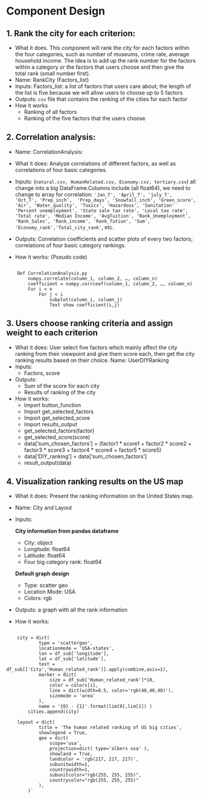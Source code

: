 # Component Design

## 1. Rank the city for each criterion:

- What it does. This component will rank the city for each factors within the four categories, such as number of museums, crime rate, average household income.  The idea is to add up the rank number for the factors within a category or the factors that users choose and then give the total rank (small number first).
- Name: RankCity (Factors_list)
- Inputs: Factors_list: a list of factors that users care about; the length of the list is five because we will allow users to choose up to 5 factors
- Outputs: `csv` file that contains the ranking of the cities for each factor
- How it works
    + Ranking of all factors
    + Ranking of the five factors that the users choose

## 2. Correlation analysis:
- Name: CorrelationAnalysis:
- What it does: Analyze correlations of different factors, as well as correlations of four basic categories.
- Inputs: (`natural.csv, HumanRelated.csv, Economy.csv, tertiary.csv`) all change into a big DataFrame.Columns include (all float64), we need to change to array for correlation:
`'Jan_T', 'April_T', 'july_T', 'Oct_T', 'Prep_inch’,  'Prep_days', 'Snowfall_inch', 'Green_score', 'Air', 'Water_quality', 'Toxics', 'Hazardous', 'Sanitation'
'Percent unemployment', 'State sale tax rate', 'Local tax rate', 'Total rate', 'Median Income', 'AvgTuition', 'Rank_Unemployment', 'Rank_Sales', 'Rank_income', 'Rank_Tution', 'Sum', 'Economy_rank','Total_city_rank'`, etc.

- Outputs: Correlation coefficients and scatter plots of every two factors; correlations of four basic category rankings.
- How it works: (Pseudo code)
<pre><code>
	Def CorrelationAnalysis.py
		numpy.correlate(column_1, column_2, …, column_n)
        coefficient = numpy.corrcoef(column_1, column_2, …, column_n)
		For i < n
			For j < i
				subplot(column_i, column_j)
				Text show coefficient(i,j)
</code></pre>

## 3. Users choose ranking criteria and assign weight to each criterion
- What it does: User select five factors which mainly affect the city ranking from their viewpoint and give them score each, then get the city ranking results based on their choice.
Name: UserDIYRanking
- Inputs:
	- Factors, score
- Outputs:
	- Sum of the score for each city
	- Results of ranking of the city
- How it works:
	- Import button_function
	- Import get_selected_factors
	- Import get_selected_score
	- Import results_output
	- get_selected_factors(factor)
	- get_selected_score(score)
	- data[‘sum_chosen_factors’] = (factor1 * score1 + factor2 * score2 + factor3 *      score3 + factor4 * score4 + factor5 * score5)      
    - data[‘DIY_ranking’] = data[‘sum_chosen_factors’]
    - result_output(data)

## 4. Visualization ranking results on the US map
- What it does: Present the ranking information on the United States map.
- Name: City and Layout
- Inputs:

    **City information from pandas dataframe**			
    + City: object
    + Longitude: float64
    + Latitude: float64
    + Four big category rank: float64

    **Default graph design**
    + Type: scatter geo
    + Location Mode: USA
    + Colors: rgb

- Outputs: a graph with all the rank information
- How it works:

<pre><code>
    city = dict(
            type = 'scattergeo',
            locationmode = 'USA-states',
            lon = df_sub['longitude'],
            lat = df_sub['latitude'],
            text = df_sub[['City','Human_related_rank']].apply(combine,axis=1),
            marker = dict(
                size = df_sub['Human_related_rank']*10,
                color = colors[i],
                line = dict(width=0.5, color='rgb(40,40,40)'),
                sizemode = 'area'
            ),
            name = '{0} - {1}'.format(lim[0],lim[1]) )
        cities.append(city)

    layout = dict(
            title = 'The human related ranking of US big cities',
            showlegend = True,
            geo = dict(
                scope='usa',
                projection=dict( type='albers usa' ),
                showland = True,
                landcolor = 'rgb(217, 217, 217)',
                subunitwidth=1,
                countrywidth=1,
                subunitcolor="rgb(255, 255, 255)",
                countrycolor="rgb(255, 255, 255)"
            ),
        )`
</code></pre>
